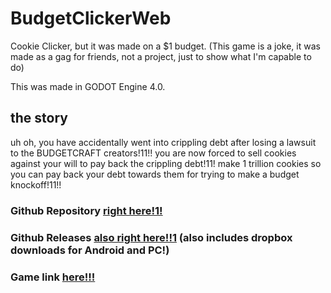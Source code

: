 # BudgetClickerWeb

Cookie Clicker, but it was made on a $1 budget.
(This game is a joke, it was made as a gag for friends, not a project, just to show what I'm capable to do)

This was made in GODOT Engine 4.0.

## the story
uh oh, you have accidentally went into crippling debt after losing a lawsuit to the BUDGETCRAFT creators!11!! you are now forced to sell cookies against your will to pay back the crippling debt!11! make 1 trillion cookies so you can pay back your debt towards them for trying to make a budget knockoff!11!!

### Github Repository [right here!1!](https://github.com/s1887204/BudgetClickerWeb)
### Github Releases [also right here!!1](https://github.com/s1887204/BudgetClickerWeb/releases) (also includes dropbox downloads for Android and PC!)

### Game link [here!!!](https://github.com/s1887204/BudgetClickerWeb/releases)
